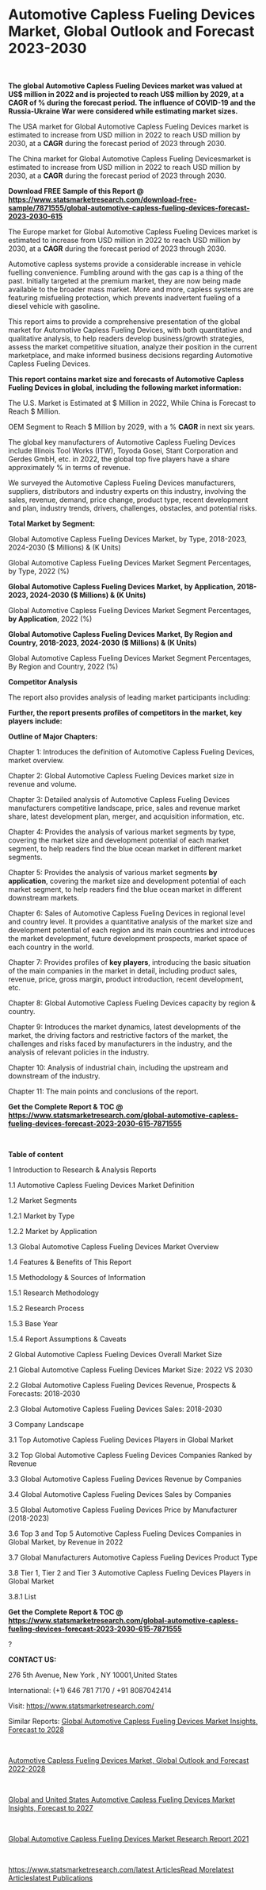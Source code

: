 <h1>Automotive Capless Fueling Devices Market, Global Outlook and Forecast 2023-2030</h1><br/><p><strong>The global Automotive Capless Fueling Devices market was valued at US$ million in 2022 and is projected to reach US$ million by 2029, at a <strong>CAGR</strong> of % during the forecast period. The influence of COVID-19 and the Russia-Ukraine War were considered while estimating market sizes.</strong></p>
 
 
 
 <p>The USA market for Global Automotive Capless Fueling Devices market is estimated to increase from USD million in 2022 to reach USD million by 2030, at a <strong>CAGR</strong> during the forecast period of 2023 through 2030.</p>
 
 
 
 <p>The China market for Global Automotive Capless Fueling Devicesmarket is estimated to increase from USD million in 2022 to reach USD million by 2030, at a <strong>CAGR</strong> during the forecast period of 2023 through 2030.</p>
 
 
 
 <p><strong>Download FREE Sample of this Report @ <a href="https://www.statsmarketresearch.com/download-free-sample/7871555/global-automotive-capless-fueling-devices-forecast-2023-2030-615">https://www.statsmarketresearch.com/download-free-sample/7871555/global-automotive-capless-fueling-devices-forecast-2023-2030-615</a></strong></p>
 
 
 
 <p>The Europe market for Global Automotive Capless Fueling Devices market is estimated to increase from USD million in 2022 to reach USD million by 2030, at a <strong>CAGR</strong> during the forecast period of 2023 through 2030.</p>
 
 
 
 <p>Automotive capless systems provide a considerable increase in vehicle fuelling convenience. Fumbling around with the gas cap is a thing of the past. Initially targeted at the premium market, they are now being made available to the broader mass market. More and more, capless systems are featuring misfueling protection, which prevents inadvertent fueling of a diesel vehicle with gasoline.</p>
 
 
 
 <p>This report aims to provide a comprehensive presentation of the global market for Automotive Capless Fueling Devices, with both quantitative and qualitative analysis, to help readers develop business/growth strategies, assess the market competitive situation, analyze their position in the current marketplace, and make informed business decisions regarding Automotive Capless Fueling Devices.</p>
 
 
 
 <p><strong>This report contains market size and forecasts of Automotive Capless Fueling Devices in global, including the following market information:</strong></p>
 
 
 
 <p>The U.S. Market is Estimated at $ Million in 2022, While China is Forecast to Reach $ Million.</p>
 
 
 
 <p>OEM Segment to Reach $ Million by 2029, with a % <strong>CAGR</strong> in next six years.</p>
 
 
 
 <p>The global key manufacturers of Automotive Capless Fueling Devices include Illinois Tool Works (ITW), Toyoda Gosei, Stant Corporation and Gerdes GmbH, etc. in 2022, the global top five players have a share approximately % in terms of revenue.</p>
 
 
 
 <p>We surveyed the Automotive Capless Fueling Devices manufacturers, suppliers, distributors and industry experts on this industry, involving the sales, revenue, demand, price change, product type, recent development and plan, industry trends, drivers, challenges, obstacles, and potential risks.</p>
 
 
 
 <p><strong>Total Market by Segment:</strong></p>
 
 
 
 <p>Global Automotive Capless Fueling Devices Market, by Type, 2018-2023, 2024-2030 ($ Millions) & (K Units)</p>
 
 
 
 <p>Global Automotive Capless Fueling Devices Market Segment Percentages, by Type, 2022 (%)</p>
 
 
 
 <p><strong>Global Automotive Capless Fueling Devices Market, <strong>by Application</strong>, 2018-2023, 2024-2030 ($ Millions) & (K Units)</strong></p>
 
 
 
 <p>Global Automotive Capless Fueling Devices Market Segment Percentages, <strong>by Application</strong>, 2022 (%)</p>
 
 
 
 <p><strong>Global Automotive Capless Fueling Devices Market, By Region and Country, 2018-2023, 2024-2030 ($ Millions) & (K Units)</strong></p>
 
 
 
 <p>Global Automotive Capless Fueling Devices Market Segment Percentages, By Region and Country, 2022 (%)</p>
 
 
 
 <p><strong>Competitor Analysis</strong></p>
 
 
 
 <p>The report also provides analysis of leading market participants including:</p>
 
 
 
 <p><strong>Further, the report presents profiles of competitors in the market, <strong>key players</strong> include:</strong></p>
 
 
 
 <p><strong>Outline of Major Chapters:</strong></p>
 
 
 
 <p>Chapter 1: Introduces the definition of Automotive Capless Fueling Devices, market overview.</p>
 
 
 
 <p>Chapter 2: Global Automotive Capless Fueling Devices market size in revenue and volume.</p>
 
 
 
 <p>Chapter 3: Detailed analysis of Automotive Capless Fueling Devices manufacturers competitive landscape, price, sales and revenue market share, latest development plan, merger, and acquisition information, etc.</p>
 
 
 
 <p>Chapter 4: Provides the analysis of various market segments by type, covering the market size and development potential of each market segment, to help readers find the blue ocean market in different market segments.</p>
 
 
 
 <p>Chapter 5: Provides the analysis of various market segments <strong>by application</strong>, covering the market size and development potential of each market segment, to help readers find the blue ocean market in different downstream markets.</p>
 
 
 
 <p>Chapter 6: Sales of Automotive Capless Fueling Devices in regional level and country level. It provides a quantitative analysis of the market size and development potential of each region and its main countries and introduces the market development, future development prospects, market space of each country in the world.</p>
 
 
 
 <p>Chapter 7: Provides profiles of <strong>key players</strong>, introducing the basic situation of the main companies in the market in detail, including product sales, revenue, price, gross margin, product introduction, recent development, etc.</p>
 
 
 
 <p>Chapter 8: Global Automotive Capless Fueling Devices capacity by region & country.</p>
 
 
 
 <p>Chapter 9: Introduces the market dynamics, latest developments of the market, the driving factors and restrictive factors of the market, the challenges and risks faced by manufacturers in the industry, and the analysis of relevant policies in the industry.</p>
 
 
 
 <p>Chapter 10: Analysis of industrial chain, including the upstream and downstream of the industry.</p>
 
 
 
 <p>Chapter 11: The main points and conclusions of the report.</p>
 
 
 
 <div><b>Get the Complete Report & TOC @ <a href="https://www.statsmarketresearch.com/global-automotive-capless-fueling-devices-forecast-2023-2030-615-7871555">https://www.statsmarketresearch.com/global-automotive-capless-fueling-devices-forecast-2023-2030-615-7871555</a></b></div>
 
 
 
 <p><br />
 
 <b>Table of content</b></p>
 
 
 
 <p>1 Introduction to Research & Analysis Reports<br />
 
 1.1 Automotive Capless Fueling Devices Market Definition<br />
 
 1.2 Market Segments<br />
 
 1.2.1 Market by Type<br />
 
 1.2.2 Market by Application<br />
 
 1.3 Global Automotive Capless Fueling Devices Market Overview<br />
 
 1.4 Features & Benefits of This Report<br />
 
 1.5 Methodology & Sources of Information<br />
 
 1.5.1 Research Methodology<br />
 
 1.5.2 Research Process<br />
 
 1.5.3 Base Year<br />
 
 1.5.4 Report Assumptions & Caveats<br />
 
 2 Global Automotive Capless Fueling Devices Overall Market Size<br />
 
 2.1 Global Automotive Capless Fueling Devices Market Size: 2022 VS 2030<br />
 
 2.2 Global Automotive Capless Fueling Devices Revenue, Prospects & Forecasts: 2018-2030<br />
 
 2.3 Global Automotive Capless Fueling Devices Sales: 2018-2030<br />
 
 3 Company Landscape<br />
 
 3.1 Top Automotive Capless Fueling Devices Players in Global Market<br />
 
 3.2 Top Global Automotive Capless Fueling Devices Companies Ranked by Revenue<br />
 
 3.3 Global Automotive Capless Fueling Devices Revenue by Companies<br />
 
 3.4 Global Automotive Capless Fueling Devices Sales by Companies<br />
 
 3.5 Global Automotive Capless Fueling Devices Price by Manufacturer (2018-2023)<br />
 
 3.6 Top 3 and Top 5 Automotive Capless Fueling Devices Companies in Global Market, by Revenue in 2022<br />
 
 3.7 Global Manufacturers Automotive Capless Fueling Devices Product Type<br />
 
 3.8 Tier 1, Tier 2 and Tier 3 Automotive Capless Fueling Devices Players in Global Market<br />
 
 3.8.1 List</p>
 
 
 
 <div><b>Get the Complete Report & TOC @ <a href="https://www.statsmarketresearch.com/global-automotive-capless-fueling-devices-forecast-2023-2030-615-7871555">https://www.statsmarketresearch.com/global-automotive-capless-fueling-devices-forecast-2023-2030-615-7871555</a></b></div>
 
 
 
 <p>? </p>
 
 
 
 <p><b>CONTACT US:</b><br />
 
 276 5th Avenue, New York , NY 10001,United States<br />
 
 International: (+1) 646 781 7170 / +91 8087042414<br />
 
 Visit: <a href="https://www.statsmarketresearch.com/">https://www.statsmarketresearch.com/</a><br />
 
 Similar Reports: <a href="https://www.statsmarketresearch.com/global-automotive-capless-fueling-devices-forecast-2023-2030-615-7871555">Global Automotive Capless Fueling Devices Market Insights, Forecast to 2028</a><br />
 
 <br />
 
 <a href="https://www.statsmarketresearch.com/global-automotive-capless-fueling-devices-forecast-2023-2030-615-7871555">Automotive Capless Fueling Devices Market, Global Outlook and Forecast 2022-2028</a><br />
 
 <br />
 
 <a href="https://www.statsmarketresearch.com/global-automotive-capless-fueling-devices-forecast-2023-2030-615-7871555">Global and United States Automotive Capless Fueling Devices Market Insights, Forecast to 2027</a><br />
 
 <br />
 
 <a href="https://www.statsmarketresearch.com/global-automotive-capless-fueling-devices-forecast-2023-2030-615-7871555">Global Automotive Capless Fueling Devices Market Research Report 2021</a><br />
 
 <br />
 
 <a href="https://gyeongbokgung.com">https://www.statsmarketresearch.com/</a><a href="https://hallyeomaritime.com">latest Articles</a><a href="https://jingwansa.com">Read More</a><a href="https://nguoiviet.jp/">latest Articles</a><a href="https://www.intelmarketresearch.com/">latest Publications</a></p>